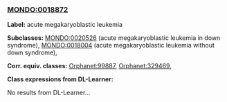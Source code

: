 
### [MONDO:0018872](http://purl.obolibrary.org/obo/MONDO_0018872)
**Label:** acute megakaryoblastic leukemia

**Subclasses:** [MONDO:0020526](http://purl.obolibrary.org/obo/MONDO_0020526) (acute megakaryoblastic leukemia in down syndrome), [MONDO:0018004](http://purl.obolibrary.org/obo/MONDO_0018004) (acute megakaryoblastic leukemia without down syndrome), 

**Corr. equiv. classes:** [Orphanet:99887](http://www.orpha.net/ORDO/Orphanet_99887), [Orphanet:329469](http://www.orpha.net/ORDO/Orphanet_329469), 

**Class expressions from DL-Learner:**

No results from DL-Learner...




